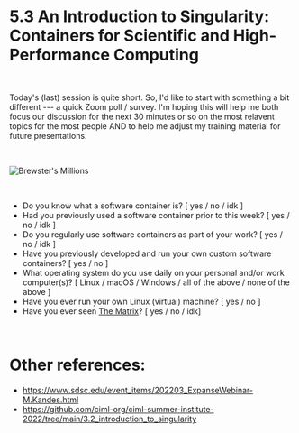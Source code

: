 # 5.3 An Introduction to Singularity: Containers for Scientific and High-Performance Computing

</br>

Today's (last) session is quite short. So, I'd like to start with something a bit different --- a quick Zoom poll / survey. I'm hoping this will help me both focus our discussion for the next 30 minutes or so on the most relavent topics for the most people AND to help me adjust my training material for future presentations.  

</br>

![Brewster's Millions](https://image-cdn.neatoshop.com/styleimg/92820/none/navy/default/430563-20;1567795896y.jpg)

</br>

- Do you know what a software container is? [ yes / no / idk ]
- Had you previously used a software container prior to this week? [ yes / no / idk ]
- Do you regularly use software containers as part of your work? [ yes / no / idk ]
- Have you previously developed and run your own custom software containers? [ yes / no ]
- What operating system do you use daily on your personal and/or work computer(s)? [ Linux / macOS / Windows / all of the above / none of the above ]
- Have you ever run your own Linux (virtual) machine? [ yes / no ]
- Have you ever seen [The Matrix](https://en.wikipedia.org/wiki/The_Matrix)? [ yes / no / idk]

</br>

# Other references:
- https://www.sdsc.edu/event_items/202203_ExpanseWebinar-M.Kandes.html
- https://github.com/ciml-org/ciml-summer-institute-2022/tree/main/3.2_introduction_to_singularity
